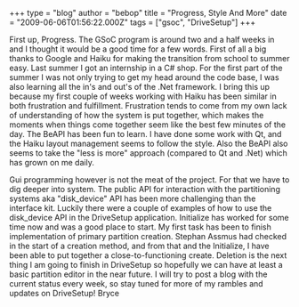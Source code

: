 +++
type = "blog"
author = "bebop"
title = "Progress, Style And More"
date = "2009-06-06T01:56:22.000Z"
tags = ["gsoc", "DriveSetup"]
+++

<p>First up, Progress. The GSoC program is around two and a half weeks in and I thought it would be a good time for a few words. First of all a big thanks to Google and Haiku for making the transition from school to summer easy. Last summer I got an internship in a C# shop. For the first part of the summer I was not only trying to get my head around the code base, I was also learning all the in's and out's of the .Net framework. I bring this up because my first couple of weeks working with Haiku has been similar in both frustration and fulfillment. Frustration tends to come from my own lack of understanding of how the system is put together, which makes the moments when things come together seem like the best few minutes of the day. The BeAPI has been fun to learn. I have done some work with Qt, and the Haiku layout management seems to follow the style. Also the BeAPI also seems to take the "less is more" approach (compared to Qt and .Net) which has grown on me daily. 
<p>Gui programming however is not the meat of the project. For that we have to dig deeper into system. The public API for interaction with the partitioning systems aka "disk_device" API has been more challenging than the interface kit. Luckily there were a couple of examples of how to use the disk_device API in the DriveSetup application. Initialize has worked for some time now and was a good place to start. My first task has been to finish implementation of primary partition creation. Stephan Assmus had checked in the start of a creation method, and from that and the Initialize, I have been able to put together a close-to-functioning create. Deletion is the next thing I am going to finish in DriveSetup so hopefully we can have at least a basic partition editor in the near future. I will try to post a blog with the current status every week, so stay tuned for more of my rambles and updates on DriveSetup!
Bryce